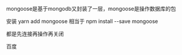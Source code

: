 mongoose是基于mongodb又封装了一层，mongoose是操作数据库的包

安装 yarn add mongoose 相当于 npm install --save mongoose

都是先连接再操作再关闭

百度
